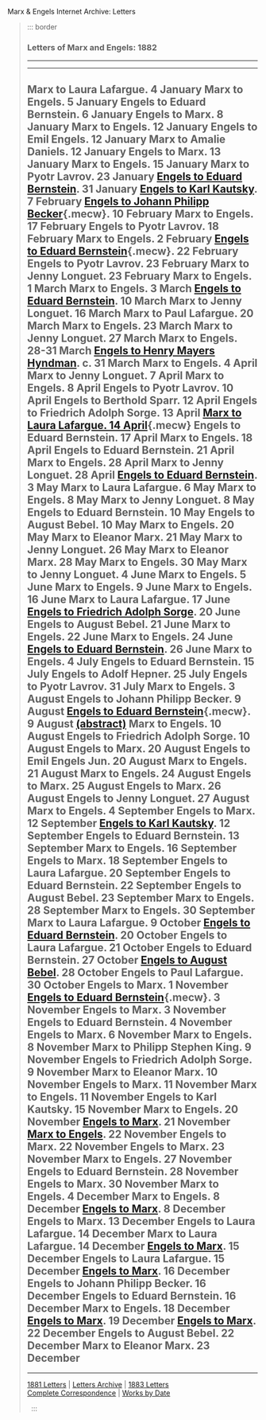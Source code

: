 Marx & Engels Internet Archive: Letters

> ::: border
>  
>
> ### Letters of Marx and Engels: 1882
>
> ------------------------------------------------------------------------
>
>   -----------------------------------------------------------------------------------------
>   Marx to Laura Lafargue. 4 January
>   Marx to Engels. 5 January
>   Engels to Eduard Bernstein. 6 January
>   Engels to Marx. 8 January
>   Marx to Engels. 12 January
>   Engels to Emil Engels. 12 January
>   Marx to Amalie Daniels. 12 January
>   Engels to Marx. 13 January
>   Marx to Engels. 15 January
>   Marx to Pyotr Lavrov. 23 January
>   [Engels to Eduard Bernstein](82_01_25.htm). 31 January
>   [Engels to Karl Kautsky](82_02_07.htm). 7 February
>   [Engels to Johann Philipp Becker](82_02_10.htm){.mecw}. 10 February
>   Marx to Engels. 17 February
>   Engels to Pyotr Lavrov. 18 February
>   Marx to Engels. 2 February
>   [Engels to Eduard Bernstein](82_02_22.htm){.mecw}. 22 February
>   Engels to Pyotr Lavrov. 23 February
>   Marx to Jenny Longuet. 23 February
>   Marx to Engels. 1 March
>   Marx to Engels. 3 March
>   [Engels to Eduard Bernstein](82_03_10.htm). 10 March
>   Marx to Jenny Longuet. 16 March
>   Marx to Paul Lafargue. 20 March
>   Marx to Engels. 23 March
>   Marx to Jenny Longuet. 27 March
>   Marx to Engels. 28-31 March
>   [Engels to Henry Mayers Hyndman](82_03_13.htm). c. 31 March
>   Marx to Engels. 4 April
>   Marx to Jenny Longuet. 7 April
>   Marx to Engels. 8 April
>   Engels to Pyotr Lavrov. 10 April
>   Engels to Berthold Sparr. 12 April
>   Engels to Friedrich Adolph Sorge. 13 April
>   [Marx to Laura Lafargue. 14 April](82_04_13.htm){.mecw}
>   Engels to Eduard Bernstein. 17 April
>   Marx to Engels. 18 April
>   Engels to Eduard Bernstein. 21 April
>   Marx to Engels. 28 April
>   Marx to Jenny Longuet. 28 April
>   [Engels to Eduard Bernstein](82_05_03.htm). 3 May
>   Marx to Laura Lafargue. 6 May
>   Marx to Engels. 8 May
>   Marx to Jenny Longuet. 8 May
>   Engels to Eduard Bernstein. 10 May
>   Engels to August Bebel. 10 May
>   Marx to Engels. 20 May
>   Marx to Eleanor Marx. 21 May
>   Marx to Jenny Longuet. 26 May
>   Marx to Eleanor Marx. 28 May
>   Marx to Engels. 30 May
>   Marx to Jenny Longuet. 4 June
>   Marx to Engels. 5 June
>   Marx to Engels. 9 June
>   Marx to Engels. 16 June
>   Marx to Laura Lafargue. 17 June
>   [Engels to Friedrich Adolph Sorge](82_06_20.htm). 20 June
>   Engels to August Bebel. 21 June
>   Marx to Engels. 22 June
>   Marx to Engels. 24 June
>   [Engels to Eduard Bernstein](82_06_26.htm). 26 June
>   Marx to Engels. 4 July
>   Engels to Eduard Bernstein. 15 July
>   Engels to Adolf Hepner. 25 July
>   Engels to Pyotr Lavrov. 31 July
>   Marx to Engels. 3 August
>   Engels to Johann Philipp Becker. 9 August
>   [Engels to Eduard Bernstein](82_08_09.htm){.mecw}. 9 August [(abstract)](82_08_09a.htm)
>   Marx to Engels. 10 August
>   Engels to Friedrich Adolph Sorge. 10 August
>   Engels to Marx. 20 August
>   Engels to Emil Engels Jun. 20 August
>   Marx to Engels. 21 August
>   Marx to Engels. 24 August
>   Engels to Marx. 25 August
>   Engels to Marx. 26 August
>   Engels to Jenny Longuet. 27 August
>   Marx to Engels. 4 September
>   Engels to Marx. 12 September
>   [Engels to Karl Kautsky](82_09_12.htm). 12 September
>   Engels to Eduard Bernstein. 13 September
>   Marx to Engels. 16 September
>   Engels to Marx. 18 September
>   Engels to Laura Lafargue. 20 September
>   Engels to Eduard Bernstein. 22 September
>   Engels to August Bebel. 23 September
>   Marx to Engels. 28 September
>   Marx to Engels. 30 September
>   Marx to Laura Lafargue. 9 October
>   [Engels to Eduard Bernstein](82_10_20.htm). 20 October
>   Engels to Laura Lafargue. 21 October
>   Engels to Eduard Bernstein. 27 October
>   [Engels to August Bebel](82_10_28.htm). 28 October
>   Engels to Paul Lafargue. 30 October
>   Engels to Marx. 1 November
>   [Engels to Eduard Bernstein](82_11_02.htm){.mecw}. 3 November
>   Engels to Marx. 3 November
>   Engels to Eduard Bernstein. 4 November
>   Engels to Marx. 6 November
>   Marx to Engels. 8 November
>   Marx to Philipp Stephen King. 9 November
>   Engels to Friedrich Adolph Sorge. 9 November
>   Marx to Eleanor Marx. 10 November
>   Engels to Marx. 11 November
>   Marx to Engels. 11 November
>   Engels to Karl Kautsky. 15 November
>   Marx to Engels. 20 November
>   [Engels to Marx](82_11_21.htm). 21 November
>   [Marx to Engels](82_11_21.htm). 22 November
>   Engels to Marx. 22 November
>   Engels to Marx. 23 November
>   Marx to Engels. 27 November
>   Engels to Eduard Bernstein. 28 November
>   Engels to Marx. 30 November
>   Marx to Engels. 4 December
>   Marx to Engels. 8 December
>   [Engels to Marx](82_12_08.htm). 8 December
>   Engels to Marx. 13 December
>   Engels to Laura Lafargue. 14 December
>   Marx to Laura Lafargue. 14 December
>   [Engels to Marx](82_12_15.htm). 15 December
>   Engels to Laura Lafargue. 15 December
>   [Engels to Marx](82_12_16.htm). 16 December
>   Engels to Johann Philipp Becker. 16 December
>   Engels to Eduard Bernstein. 16 December
>   Marx to Engels. 18 December
>   [Engels to Marx](82_12_19.htm). 19 December
>   [Engels to Marx](82_12_22.htm). 22 December
>   Engels to August Bebel. 22 December
>   Marx to Eleanor Marx. 23 December
>   -----------------------------------------------------------------------------------------
>
> ------------------------------------------------------------------------
>
> [1881 Letters](../../1881/letters/index.htm) \| [Letters
> Archive](../../../letters/index.htm) \| [1883
> Letters](../../1883/letters/index.htm)\
> [Complete Correspondence](../../cw/volume46/index.htm) \| [Works by
> Date](../../date/index.htm#1880)
>
>  
> :::

 
